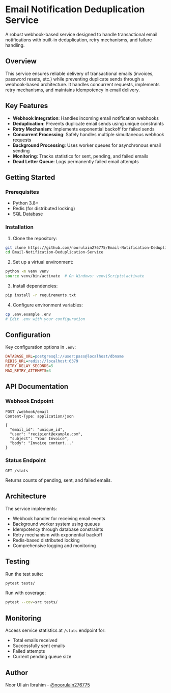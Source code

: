 # Email Notification Deduplication Service

A robust webhook-based service designed to handle transactional email notifications with built-in deduplication, retry mechanisms, and failure handling.

## Overview

This service ensures reliable delivery of transactional emails (invoices, password resets, etc.) while preventing duplicate sends through a webhook-based architecture. It handles concurrent requests, implements retry mechanisms, and maintains idempotency in email delivery.

## Key Features

- **Webhook Integration**: Handles incoming email notification webhooks
- **Deduplication**: Prevents duplicate email sends using unique constraints
- **Retry Mechanism**: Implements exponential backoff for failed sends
- **Concurrent Processing**: Safely handles multiple simultaneous webhook requests
- **Background Processing**: Uses worker queues for asynchronous email sending
- **Monitoring**: Tracks statistics for sent, pending, and failed emails
- **Dead Letter Queue**: Logs permanently failed email attempts

## Getting Started

### Prerequisites

- Python 3.8+
- Redis (for distributed locking)
- SQL Database

### Installation

1. Clone the repository:
```bash
git clone https://github.com/noorulain276775/Email-Notification-Deduplication-Service.git
cd Email-Notification-Deduplication-Service
```

2. Set up a virtual environment:
```bash
python -m venv venv
source venv/bin/activate  # On Windows: venv\Scripts\activate
```

3. Install dependencies:
```bash
pip install -r requirements.txt
```

4. Configure environment variables:
```bash
cp .env.example .env
# Edit .env with your configuration
```

## Configuration

Key configuration options in `.env`:

```ini
DATABASE_URL=postgresql://user:pass@localhost/dbname
REDIS_URL=redis://localhost:6379
RETRY_DELAY_SECONDS=5
MAX_RETRY_ATTEMPTS=3
```

## API Documentation

### Webhook Endpoint

```http
POST /webhook/email
Content-Type: application/json

{
  "email_id": "unique_id",
  "user": "recipient@example.com",
  "subject": "Your Invoice",
  "body": "Invoice content..."
}
```

### Status Endpoint

```http
GET /stats
```
Returns counts of pending, sent, and failed emails.

## Architecture

The service implements:
- Webhook handler for receiving email events
- Background worker system using queues
- Idempotency through database constraints
- Retry mechanism with exponential backoff
- Redis-based distributed locking
- Comprehensive logging and monitoring

## Testing

Run the test suite:
```bash
pytest tests/
```

Run with coverage:
```bash
pytest --cov=src tests/
```

## Monitoring

Access service statistics at `/stats` endpoint for:
- Total emails received
- Successfully sent emails
- Failed attempts
- Current pending queue size

## Author

Noor Ul ain Ibrahim - [@noorulain276775](https://github.com/noorulain276775)